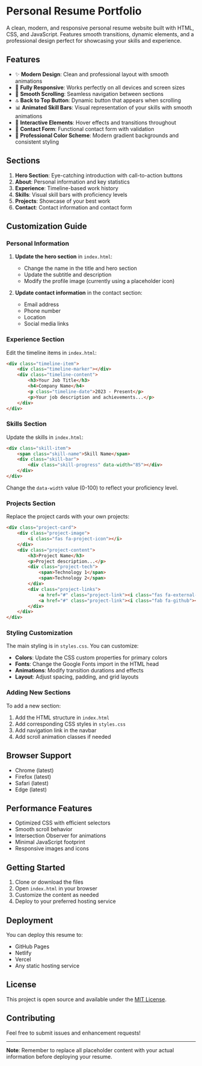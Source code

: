 # Personal Resume Portfolio

A clean, modern, and responsive personal resume website built with HTML, CSS, and JavaScript. Features smooth transitions, dynamic elements, and a professional design perfect for showcasing your skills and experience.

## Features

- ✨ **Modern Design**: Clean and professional layout with smooth animations
- 📱 **Fully Responsive**: Works perfectly on all devices and screen sizes
- 🎯 **Smooth Scrolling**: Seamless navigation between sections
- 🔝 **Back to Top Button**: Dynamic button that appears when scrolling
- 📊 **Animated Skill Bars**: Visual representation of your skills with smooth animations
- 🎨 **Interactive Elements**: Hover effects and transitions throughout
- 📝 **Contact Form**: Functional contact form with validation
- 🌙 **Professional Color Scheme**: Modern gradient backgrounds and consistent styling

## Sections

1. **Hero Section**: Eye-catching introduction with call-to-action buttons
2. **About**: Personal information and key statistics
3. **Experience**: Timeline-based work history
4. **Skills**: Visual skill bars with proficiency levels
5. **Projects**: Showcase of your best work
6. **Contact**: Contact information and contact form

## Customization Guide

### Personal Information

1. **Update the hero section** in `index.html`:
   - Change the name in the title and hero section
   - Update the subtitle and description
   - Modify the profile image (currently using a placeholder icon)

2. **Update contact information** in the contact section:
   - Email address
   - Phone number
   - Location
   - Social media links

### Experience Section

Edit the timeline items in `index.html`:
```html
<div class="timeline-item">
    <div class="timeline-marker"></div>
    <div class="timeline-content">
        <h3>Your Job Title</h3>
        <h4>Company Name</h4>
        <p class="timeline-date">2023 - Present</p>
        <p>Your job description and achievements...</p>
    </div>
</div>
```

### Skills Section

Update the skills in `index.html`:
```html
<div class="skill-item">
    <span class="skill-name">Skill Name</span>
    <div class="skill-bar">
        <div class="skill-progress" data-width="85"></div>
    </div>
</div>
```
Change the `data-width` value (0-100) to reflect your proficiency level.

### Projects Section

Replace the project cards with your own projects:
```html
<div class="project-card">
    <div class="project-image">
        <i class="fas fa-project-icon"></i>
    </div>
    <div class="project-content">
        <h3>Project Name</h3>
        <p>Project description...</p>
        <div class="project-tech">
            <span>Technology 1</span>
            <span>Technology 2</span>
        </div>
        <div class="project-links">
            <a href="#" class="project-link"><i class="fas fa-external-link-alt"></i> Live</a>
            <a href="#" class="project-link"><i class="fab fa-github"></i> Code</a>
        </div>
    </div>
</div>
```

### Styling Customization

The main styling is in `styles.css`. You can customize:

- **Colors**: Update the CSS custom properties for primary colors
- **Fonts**: Change the Google Fonts import in the HTML head
- **Animations**: Modify transition durations and effects
- **Layout**: Adjust spacing, padding, and grid layouts

### Adding New Sections

To add a new section:

1. Add the HTML structure in `index.html`
2. Add corresponding CSS styles in `styles.css`
3. Add navigation link in the navbar
4. Add scroll animation classes if needed

## Browser Support

- Chrome (latest)
- Firefox (latest)
- Safari (latest)
- Edge (latest)

## Performance Features

- Optimized CSS with efficient selectors
- Smooth scroll behavior
- Intersection Observer for animations
- Minimal JavaScript footprint
- Responsive images and icons

## Getting Started

1. Clone or download the files
2. Open `index.html` in your browser
3. Customize the content as needed
4. Deploy to your preferred hosting service

## Deployment

You can deploy this resume to:
- GitHub Pages
- Netlify
- Vercel
- Any static hosting service

## License

This project is open source and available under the [MIT License](LICENSE).

## Contributing

Feel free to submit issues and enhancement requests!

---

**Note**: Remember to replace all placeholder content with your actual information before deploying your resume. 